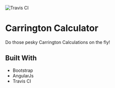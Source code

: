 ![Travis CI][build-logo]
# Carrington Calculator

Do those pesky Carrington Calculations on the fly!

## Built With

* Bootstrap
* AngularJs
* Travis CI

[build-logo]: https://travis-ci.org/aowongster/aowongster.github.io.svg?branch=master